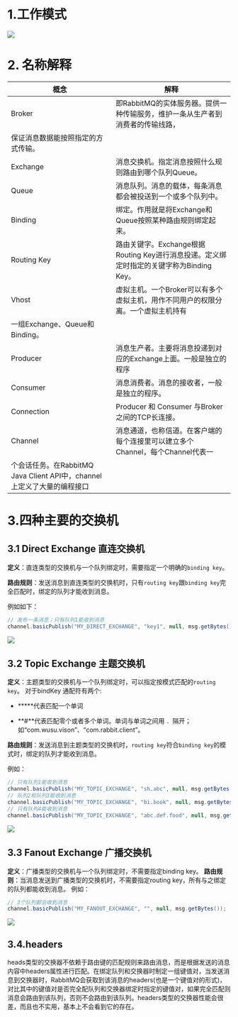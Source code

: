 # 1.工作模式

![](http://ww1.sinaimg.cn/large/b8a27c2fgy1g22c97n9rxj20pu08mjs2.jpg)



# 2. 名称解释

| 概念        | 解释                                                         |
| ----------- | ------------------------------------------------------------ |
| Broker      | 即RabbitMQ的实体服务器。提供一种传输服务，维护一条从生产者到消费者的传输线路，
保证消息数据能按照指定的方式传输。 |
| Exchange    | 消息交换机。指定消息按照什么规则路由到哪个队列Queue。        |
| Queue       | 消息队列。消息的载体，每条消息都会被投送到一个或多个队列中。 |
| Binding     | 绑定。作用就是将Exchange和Queue按照某种路由规则绑定起来。    |
| Routing Key | 路由关键字。Exchange根据Routing Key进行消息投递。定义绑定时指定的关键字称为Binding Key。 |
| Vhost       | 虚拟主机。一个Broker可以有多个虚拟主机，用作不同用户的权限分离。一个虚拟主机持有
一组Exchange、Queue和Binding。 |
| Producer    | 消息生产者。主要将消息投递到对应的Exchange上面。一般是独立的程序 |
| Consumer    | 消息消费者。消息的接收者，一般是独立的程序。                 |
| Connection  | Producer 和 Consumer 与Broker之间的TCP长连接。               |
| Channel     | 消息通道，也称信道。在客户端的每个连接里可以建立多个Channel，每个Channel代表一
个会话任务。在RabbitMQ Java Client API中，channel上定义了大量的编程接口 |



# 3.四种主要的交换机

## 3.1 Direct Exchange 直连交换机

**定义**：直连类型的交换机与一个队列绑定时，需要指定一个明确的`binding key`。

**路由规则**：发送消息到直连类型的交换机时，只有`routing key`跟`binding key`完全匹配时，绑定的队列才能收到消息。

例如如下：

```java
// 发布一条消息；只有队列1能收到消息
channel.basicPublish("MY_DIRECT_EXCHANGE", "key1", null, msg.getBytes());
```



![](http://ww1.sinaimg.cn/large/b8a27c2fgy1g22ckpotjej20ip0753z8.jpg)

## 3.2 Topic Exchange 主题交换机

**定义**：主题类型的交换机与一个队列绑定时，可以指定按模式匹配的`routing key`。
对于bindKey 通配符有两个:

- *****代表匹配一个单词

- **#**代表匹配零个或者多个单词。单词与单词之间用 `. `隔开；如“com.wusu.vison”、“com.rabbit.client”。

**路由规则**：发送消息到主题类型的交换机时，`routing key`符合`binding key`的模式时，绑定的队列才能收到消息。

例如：

```java
// 只有队列1能收到消息
channel.basicPublish("MY_TOPIC_EXCHANGE", "sh.abc", null, msg.getBytes()); 
// 队列2和队列3能收到消息
channel.basicPublish("MY_TOPIC_EXCHANGE", "bi.book", null, msg.getBytes()); 
// 只有队列4能收到消息
channel.basicPublish("MY_TOPIC_EXCHANGE", "abc.def.food", null, msg.getBytes());
```

![](http://ww1.sinaimg.cn/large/b8a27c2fgy1g22cvgoec5j20iy08gdgu.jpg)

## 3.3 Fanout Exchange 广播交换机

**定义**：广播类型的交换机与一个队列绑定时，不需要指定binding key。
**路由规则**：当消息发送到广播类型的交换机时，不需要指定routing key，所有与之绑定的队列都能收到消息。
例如：

```java
// 3个队列都会收到消息
channel.basicPublish("MY_FANOUT_EXCHANGE", "", null, msg.getBytes());
```

![](http://ww1.sinaimg.cn/large/b8a27c2fgy1g22czgmuhjj20ff066q3j.jpg)

## 3.4.headers

​     heads类型的交换器不依赖于路由键的匹配规则来路由消息，而是根据发送的消息内容中headers属性进行匹配。在绑定队列和交换器时制定一组键值对，当发送消息到交换器时，RabbitMQ会获取到该消息的headers(也是一个键值对的形式)，对比其中的键值对是否完全配队列和交换器绑定时指定的键值对，如果完全匹配则消息会路由到该队列，否则不会路由到该队列。headers类型的交换器性能会很差，而且也不实用，基本上不会看到它的存在。